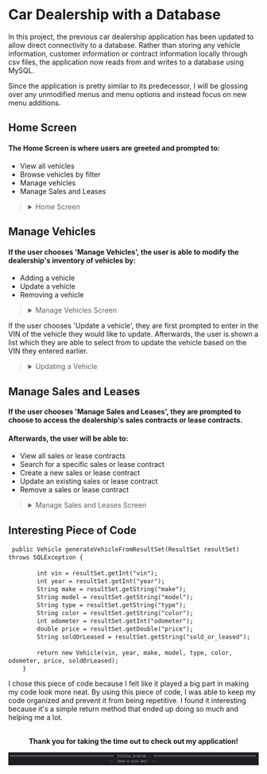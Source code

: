 # Car Dealership with a Database

In this project, the previous car dealership application has been updated to allow direct connectivity to a database. 
Rather than storing any vehicle information, customer information or contract information locally through csv files, the application now reads from and writes to a database using MySQL.

Since the application is pretty similar to its predecessor, I will be glossing over any unmodified menus and menu options and instead focus on new menu additions.

## Home Screen

#### The Home Screen is where users are greeted and prompted to:

- View all vehicles
- Browse vehicles by filter
- Manage vehicles
- Manage Sales and Leases

><details>
><summary> Home Screen </summary>
>
> ![HomeScreen](https://github.com/alyu15/WorkshopEight_CarDealershipDatabaseConnect/blob/de358650eac9c0c7ecefdc43beacab415cbf2cf9/images/HomeScreen.JPG)
>
></details>

## Manage Vehicles

#### If the user chooses 'Manage Vehicles', the user is able to modify the dealership's inventory of vehicles by:

- Adding a vehicle
- Update a vehicle
- Removing a vehicle

><details>
><summary> Manage Vehicles Screen </summary>
>
> ![ManageVehiclesScreen](https://github.com/alyu15/WorkshopEight_CarDealershipDatabaseConnect/blob/de358650eac9c0c7ecefdc43beacab415cbf2cf9/images/ManageVehiclesScreen.JPG)
></details>

If the user chooses 'Update a vehicle', they are first prompted to enter in the VIN of the vehicle they would like to update.
Afterwards, the user is shown a list which they are able to select from to update the vehicle based on the VIN they entered earlier.

><details>
><summary> Updating a Vehicle </summary>
>
> ![UpdatedVehicle](https://github.com/alyu15/WorkshopEight_CarDealershipDatabaseConnect/blob/de358650eac9c0c7ecefdc43beacab415cbf2cf9/images/UpdateVehicle.JPG)
></details>

## Manage Sales and Leases

#### If the user chooses 'Manage Sales and Leases', they are prompted to choose to access the dealership's sales contracts or lease contracts.

#### Afterwards, the user will be able to:

- View all sales or lease contracts
- Search for a specific sales or lease contract
- Create a new sales or lease contract
- Update an existing sales or lease contract
- Remove a sales or lease contract

><details>
><summary> Manage Sales and Leases Screen </summary>
>
> ![SalesAndLeasesScreen](https://github.com/alyu15/WorkshopEight_CarDealershipDatabaseConnect/blob/de358650eac9c0c7ecefdc43beacab415cbf2cf9/images/SalesAndLeasesScreen.JPG)
> 
> ![SalesContract](https://github.com/alyu15/WorkshopEight_CarDealershipDatabaseConnect/blob/de358650eac9c0c7ecefdc43beacab415cbf2cf9/images/SalesScreen.JPG)
></details>

## Interesting Piece of Code

```
 public Vehicle generateVehicleFromResultSet(ResultSet resultSet) throws SQLException {

        int vin = resultSet.getInt("vin");
        int year = resultSet.getInt("year");
        String make = resultSet.getString("make");
        String model = resultSet.getString("model");
        String type = resultSet.getString("type");
        String color = resultSet.getString("color");
        int odometer = resultSet.getInt("odometer");
        double price = resultSet.getDouble("price");
        String soldOrLeased = resultSet.getString("sold_or_leased");

        return new Vehicle(vin, year, make, model, type, color, odometer, price, soldOrLeased);
    }
```
I chose this piece of code because I felt like it played a big part in making my code look more neat. 
By using this piece of code, I was able to keep my code organized and prevent it from being repetitive.
I found it interesting because it's a simple return method that ended up doing so much and helping me a lot.

<br>
<div align="center">
<b>Thank you for taking the time out to check out my application!</b>

![Exit](https://github.com/alyu15/WorkshopEight_CarDealershipDatabaseConnect/blob/de358650eac9c0c7ecefdc43beacab415cbf2cf9/images/Exit.JPG)
</div>
